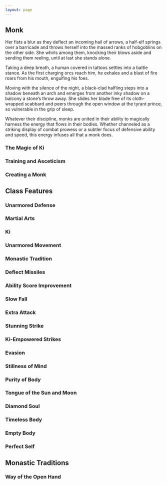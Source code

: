 ```yaml
---
layout: page
---
```

## <a name="monk">Monk</a>

Her fists a blur as they deflect an incoming hail of arrows, a half-elf springs over a barricade and throws herself into the massed ranks of hobgoblins on the other side. She whirls among them, knocking their blows aside and sending them reeling, until at last she stands alone.

Taking a deep breath, a human covered in tattoos settles into a battle stance. As the first charging orcs reach him, he exhales and a blast of fire roars from his mouth, engulfing his foes.

Moving with the silence of the night, a black-clad halfling steps into a shadow beneath an arch and emerges from another inky shadow on a balcony a stone’s throw away. She slides her blade free of its cloth-wrapped scabbard and peers through the open window at the tyrant prince, so vulnerable in the grip of sleep.

Whatever their discipline, monks are united in their ability to magically harness the energy that flows in their bodies. Whether channeled as a striking display of combat prowess or a subtler focus of defensive ability and speed, this energy infuses all that a monk does.

### The Magic of Ki

### Training and Asceticism

### Creating a Monk

## Class Features

### Unarmored Defense

### Martial Arts

### Ki

### Unarmored Movement

### Monastic Tradition

### Deflect Missiles

### Ability Score Improvement

### Slow Fall

### Extra Attack

### Stunning Strike

### Ki-Empowered Strikes

### Evasion

### Stillness of Mind

### Purity of Body

### Tongue of the Sun and Moon

### Diamond Soul

### Timeless Body

### Empty Body

### Perfect Self

## Monastic Traditions

### Way of the Open Hand